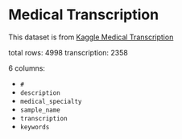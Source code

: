 # Medical Transcription

This dataset is from [Kaggle Medical Transcription](https://www.kaggle.com/tboyle10/medicaltranscriptions)

total rows: 4998
transcription: 2358

6 columns:

- `#`
- `description`
- `medical_specialty`
- `sample_name`
- `transcription`
- `keywords`


